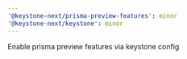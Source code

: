 ```yaml
---
'@keystone-next/prisma-preview-features': minor
'@keystone-next/keystone': minor
---
```


Enable prisma preview features via keystone config
